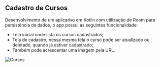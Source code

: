 ## Cadastro de Cursos
Desenvolvimento de um aplicativo em Kotlin com utilização de Room para persistência de dados, o app possui as seguintes funcionalidade:
- Tela inicial onde lista os cursos cadastrados;
- Tela de cadastro, nessa mesma tela o curso pode ser atualizado ou deletado, quando já estiver cadastrado;
- Também pode acrescentar uma imagem pela URL. 

![Cursos](https://user-images.githubusercontent.com/74033395/176338927-9d1a8b16-2b30-4e13-8f9e-023bb9e50d80.gif)

